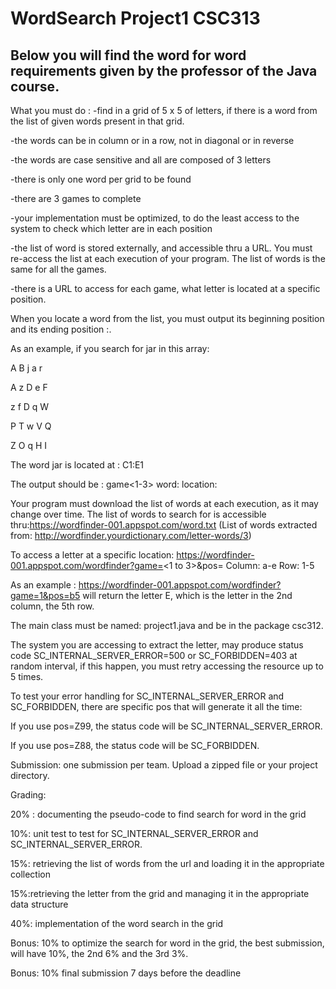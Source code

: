 # WordSearch Project1 CSC313
 
## Below you will find the word for word requirements given by the professor of the Java course. 
 
 What you must do : 
-find in a grid of 5 x 5 of letters, if there is a word from the list of given words present in that grid.

-the words can be in column or in a row, not in diagonal or in reverse 

-the words are case sensitive and all are composed of 3 letters

-there is only one word per grid to be found

-there are 3 games to complete

-your implementation must be optimized, to do the least access to the system to check which letter are in each position

-the list of word is stored externally, and accessible thru a URL. You must re-access the list at each execution of your program. The list of words is the same for all the games.

-there is a URL to access for each game, what letter is located at a specific position.

When you locate a word from the list, you must output its beginning position and its ending position <column><row>:<column><row>.

As an example, if you search for jar in this array:

A B j a r

A z D e F

z f  D q W

P T w V Q

Z O q H I

The word jar is located at : C1:E1

The output should be : game<1-3> word:<word found> location:<beginning-end>

Your program must download the list of words at each execution, as it may change over time.
The list of words to search for is accessible thru:https://wordfinder-001.appspot.com/word.txt   (List of words extracted from: http://wordfinder.yourdictionary.com/letter-words/3)

To access a letter at a specific location: https://wordfinder-001.appspot.com/wordfinder?game=<1 to 3>&pos=<column><row>
Column: a-e
Row: 1-5

As an example : https://wordfinder-001.appspot.com/wordfinder?game=1&pos=b5 will return the letter E, which is the letter in the 2nd column, the 5th row.

The main class must be named: project1.java and be in the package csc312.

The system you are accessing to extract the letter, may produce status code SC_INTERNAL_SERVER_ERROR=500 or SC_FORBIDDEN=403 at random interval, if this happen, you must retry accessing the resource up to 5 times.

To test your error handling for  SC_INTERNAL_SERVER_ERROR and  SC_FORBIDDEN, there are specific pos that will generate it all the time:

If you use pos=Z99, the status code will be SC_INTERNAL_SERVER_ERROR.

If you use pos=Z88, the status code will be SC_FORBIDDEN.

Submission: one submission per team.  Upload a zipped file or your project directory.

Grading:

20% : documenting the pseudo-code to find search for word in the grid

10%: unit test to test for SC_INTERNAL_SERVER_ERROR  and SC_INTERNAL_SERVER_ERROR.

15%: retrieving the list of words from the url and loading it in the appropriate collection

15%:retrieving the letter from the grid and managing it in the appropriate data structure

40%: implementation of the word search in the grid

Bonus: 10% to optimize the search for word in the grid, the best submission, will have 10%, the 2nd 6% and the 3rd 3%.

Bonus: 10% final submission 7 days before the deadline

